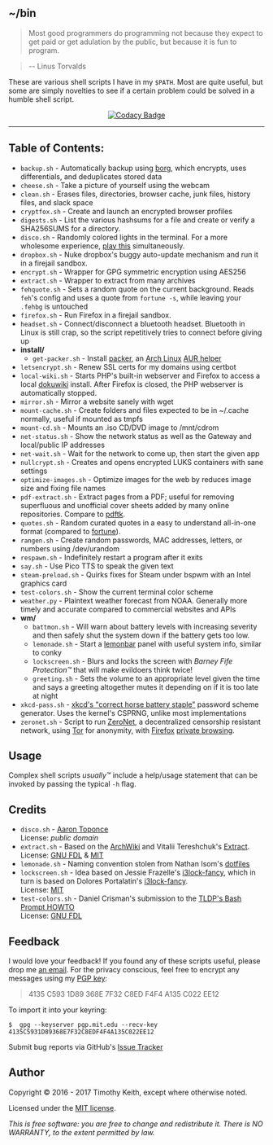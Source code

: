 ## ~/bin

> Most good programmers do programming not because they expect to get paid or
get adulation by the public, but because it is fun to program.

> -- Linus Torvalds


These are various shell scripts I have in my `$PATH`. Most are quite useful, but
some are simply novelties to see if a certain problem could be solved in a
humble shell script.

<p align="center">
    <a href="https://www.codacy.com/app/timothykeith/bin">
        <img alt="Codacy Badge" src="https://api.codacy.com/project/badge/Grade/a2be672889a848609315c6173ebd7766">
    </a>
</p>

---

## Table of Contents:

* `backup.sh` - Automatically backup using [borg](https://borgbackup.readthedocs.io/en/stable/),
   which encrypts, uses differentials, and deduplicates stored data
* `cheese.sh` - Take a picture of yourself using the webcam
* `clean.sh` - Erases files, directories, browser cache, junk files, history 
   files, and slack space
* `cryptfox.sh` - Create and launch an encrypted browser profiles
* `digests.sh` - List the various hashsums for a file and create or verify a
   SHA256SUMS for a directory.
* `disco.sh` - Randomly colored lights in the terminal. For a more wholesome
   experience, [play this](https://www.youtube.com/watch?v=A_sY2rjxq6M)
   simultaneously.
* `dropbox.sh` - Nuke dropbox's buggy auto-update mechanism and run it in a
   firejail sandbox.
* `encrypt.sh` - Wrapper for GPG symmetric encryption using AES256
* `extract.sh` - Wrapper to extract from many archives
* `fehquote.sh` - Sets a random quote on the current background. Reads `feh`'s
   config and uses a quote from `fortune -s`, while leaving your `.fehbg` is
   untouched
* `firefox.sh` - Run Firefox in a firejail sandbox.
* `headset.sh` - Connect/disconnect a bluetooth headset. Bluetooth in Linux is
   still crap, so the script repetitively tries to connect before giving up
* **install/**
    * `get-packer.sh` - Install [packer](https://aur.archlinux.org/packages/packer/),
       an [Arch Linux](https://www.archlinux.org/) [AUR helper](https://wiki.archlinux.org/index.php/AUR_helpers)
* `letsencrypt.sh` - Renew SSL certs for my domains using certbot
* `local-wiki.sh` - Starts PHP's built-in webserver and Firefox to access 
   a local [dokuwiki](https://www.dokuwiki.org) install. After Firefox is 
   closed, the PHP webserver is automatically stopped.
* `mirror.sh` - Mirror a website sanely with wget
* `mount-cache.sh` - Create folders and files expected to be in ~/.cache normally,
   useful if mounted as tmpfs
* `mount-cd.sh` - Mounts an .iso CD/DVD image to /mnt/cdrom
* `net-status.sh` - Show the network status as well as the Gateway and local/public
   IP addresses
* `net-wait.sh` - Wait for the network to come up, then start the given app
* `nullcrypt.sh` - Creates and opens encrypted LUKS containers with sane settings
* `optimize-images.sh` - Optimize images for the web by reduces image size and fixing
   file names
* `pdf-extract.sh` - Extract pages from a PDF; useful for removing superfluous and
   unofficial cover sheets added by many online repositories. Compare to
   [pdftk](https://linux.die.net/man/1/pdftk).
* `quotes.sh` - Random curated quotes in a easy to understand all-in-one format 
   (compared to [fortune](https://en.wikipedia.org/wiki/Fortune_%28Unix%29)).
* `rangen.sh` - Create random passwords, MAC addresses, letters, or numbers 
   using /dev/urandom
* `respawn.sh` - Indefinitely restart a program after it exits
* `say.sh` - Use Pico TTS to speak the given text
* `steam-preload.sh` - Quirks fixes for Steam under bspwm with an Intel graphics
   card
* `test-colors.sh` - Show the current terminal color scheme
* `weather.py` - Plaintext weather forecast from NOAA. Generally more timely and
   accurate compared to commercial websites and APIs
* **wm/**
    * `battmon.sh` - Will warn about battery levels with increasing severity and
       then safely shut the system down if the battery gets too low.
    * `lemonade.sh` - Start a [lemonbar](https://github.com/LemonBoy/bar) panel
       with useful system info, similar to conky
    * `lockscreen.sh` - Blurs and locks the screen with *Barney Fife
       Protection&trade;*
       that will make evildoers think twice!
    * `greeting.sh` - Sets the volume to an appropriate level given the time and
       says a greeting
       altogether mutes it depending on if it is too late at night
* `xkcd-pass.sh` - [xkcd's "correct horse battery staple"](https://xkcd.com/936/)
   password scheme generator. Uses the kernel's CSPRNG, unlike most
   implementations
* `zeronet.sh` - Script to run [ZeroNet](https://zeronet.io/), a decentralized
   censorship resistant network, using [Tor](https://www.torproject.org/) for
   anonymity, with [Firefox](https://www.mozilla.org/en-US/firefox/new/) 
   [private browsing](https://support.mozilla.org/t5/Protect-your-privacy/Private-Browsing-Use-Firefox-without-saving-history/ta-p/4473).


## Usage
Complex shell scripts *usually&trade;* include a help/usage statement that can
be invoked by passing the typical `-h` flag.


## Credits

* `disco.sh` - [Aaron Toponce](https://pthree.org/2016/01/21/using-your-monitors-as-a-cryptographically-secure-pseudorandom-number-generator/)  
  License: *public domain*
* `extract.sh` - Based on the [ArchWiki](https://wiki.archlinux.org/index.php/Bash/Functions#Extract)
  and Vitalii Tereshchuk's [Extract](https://github.com/xvoland/Extract).  
  License: [GNU FDL](https://www.gnu.org/copyleft/fdl.html) & [MIT](https://opensource.org/licenses/MIT)
* `lemonade.sh` - Naming convention stolen from Nathan Isom's [dotfiles](https://github.com/neeasade/dotfiles)
* `lockscreen.sh` - Idea based on Jessie Frazelle's [i3lock-fancy](https://github.com/jessfraz/dotfiles/blob/master/bin/fancy-i3lock),
which in turn is based on Dolores Portalatin's [i3lock-fancy](https://github.com/meskarune/i3lock-fancy).  
License: [MIT](https://opensource.org/licenses/MIT)
* `test-colors.sh` - Daniel Crisman's submission to the [TLDP's Bash Prompt HOWTO](http://tldp.org/HOWTO/Bash-Prompt-HOWTO/x329.html)  
  License: [GNU FDL](https://www.gnu.org/copyleft/fdl.html)


## Feedback
I would love your feedback! If you found any of these scripts useful, please
drop me [an email](mailto:timothykeith@gmail.com). For the privacy conscious,
feel free to encrypt any messages using my [PGP key](http://pgp.mit.edu/pks/lookup?op=vindex&fingerprint=on&search=0xF4F4A135C022EE12):

> 4135 C593 1D89 368E 7F32 C8ED F4F4 A135 C022 EE12

To import it into your keyring:
```console
$  gpg --keyserver pgp.mit.edu --recv-key 4135C5931D89368E7F32C8EDF4F4A135C022EE12
```

Submit bug reports via GitHub's [Issue Tracker](https://github.com/keithieopia/bin/issues)


## Author
Copyright &copy; 2016 - 2017 Timothy Keith, except where otherwise noted.

Licensed under the [MIT license](https://github.com/keithieopia/bin/blob/master/LICENSE).

*This is free software: you are free to change and redistribute it. There is NO
WARRANTY, to the extent permitted by law.*
